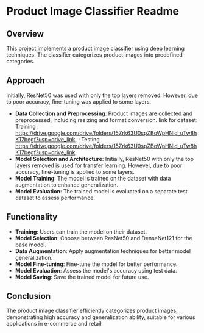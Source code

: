 # Product Image Classifier Readme

## Overview
This project implements a product image classifier using deep learning techniques. The classifier categorizes product images into predefined categories.

## Approach
Initially, ResNet50 was used with only the top layers removed. However, due to poor accuracy, fine-tuning was applied to some layers.

- **Data Collection and Preprocessing**: Product images are collected and preprocessed, including resizing and format conversion.
 link for dataset: Training : https://drive.google.com/drive/folders/15Zrk63U0spZBoWpHNld_uTw8hK17begf?usp=drive_link,
                 : Testing https://drive.google.com/drive/folders/15Zrk63U0spZBoWpHNld_uTw8hK17begf?usp=drive_link
- **Model Selection and Architecture**: Initially, ResNet50 with only the top layers removed is used for transfer learning. However, due to poor accuracy, fine-tuning is applied to some layers.
- **Model Training**: The model is trained on the dataset with data augmentation to enhance generalization.
- **Model Evaluation**: The trained model is evaluated on a separate test dataset to assess performance.


## Functionality
- **Training**: Users can train the model on their dataset.
- **Model Selection**: Choose between ResNet50 and DenseNet121 for the base model.
- **Data Augmentation**: Apply augmentation techniques for better model generalization.
- **Model Fine-tuning**: Fine-tune the model for better performance.
- **Model Evaluation**: Assess the model's accuracy using test data.
- **Model Saving**: Save the trained model for future use.


## Conclusion
The product image classifier efficiently categorizes product images, demonstrating high accuracy and generalization ability, suitable for various applications in e-commerce and retail.
